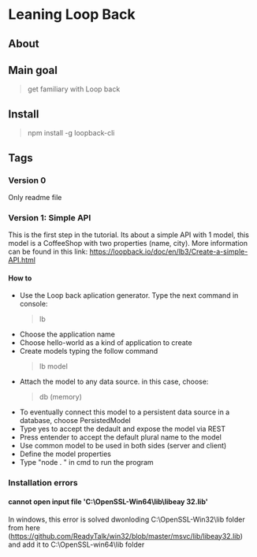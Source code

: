 # Leaning Loop Back

## About


## Main goal
> get familiary with Loop back

## Install 
> npm install -g loopback-cli

## Tags

### Version 0
Only readme file 

### Version 1: Simple API

This is the first step in the tutorial. Its about a simple API with 1 model, this model is a CoffeeShop with two properties (name, city). More information can be found in this link: https://loopback.io/doc/en/lb3/Create-a-simple-API.html

#### How to


* Use the Loop back aplication generator. Type the next command in console:
    > lb
* Choose the application name
* Choose hello-world as a kind of application to create
* Create models typing the follow command
    > lb model
* Attach the model to any data source. in this case, choose:
    > db (memory)
* To eventually connect this model to a persistent data source in a database, choose PersistedModel
* Type yes to accept the dedault and expose the model via REST
* Press entender to accept the default plural name to the model 
* Use common model to be used in both sides (server and client)
* Define the model properties  
* Type "node  . " in cmd to run the program




### Installation errors

#### cannot open input file 'C:\OpenSSL-Win64\lib\libeay 32.lib'

In windows, this error is solved dwonloding C:\OpenSSL-Win32\lib folder from here (https://github.com/ReadyTalk/win32/blob/master/msvc/lib/libeay32.lib) and add it to C:\OpenSSL-win64\lib folder